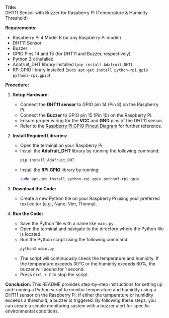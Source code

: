 **Title:**  
DHT11 Sensor with Buzzer for Raspberry Pi (Temperature & Humidity Threshold)

**Requirements:**
- Raspberry Pi 4 Model B (or any Raspberry Pi model)
- DHT11 Sensor
- Buzzer
- GPIO Pins 14 and 15 (for DHT11 and Buzzer, respectively)
- Python 3.x installed
- Adafruit_DHT library installed (`pip install Adafruit_DHT`)
- RPi.GPIO library installed (`sudo apt-get install python-rpi.gpio python3-rpi.gpio`)

**Procedure:**
1. **Setup Hardware:**
   - Connect the **DHT11 sensor** to GPIO pin 14 (Pin 8) on the Raspberry Pi.
   - Connect the **Buzzer** to GPIO pin 15 (Pin 10) on the Raspberry Pi.
   - Ensure proper wiring for the **VCC** and **GND** pins of the DHT11 sensor.
   - Refer to the [Raspberry Pi GPIO Pinout Diagram](https://www.raspberrypi.com/documentation/computers/images/GPIO-Pinout-Diagram-2.png) for further reference.

2. **Install Required Libraries:**
   - Open the terminal on your Raspberry Pi.
   - Install the **Adafruit_DHT** library by running the following command:
     ```bash
     pip install Adafruit_DHT
     ```
   - Install the **RPi.GPIO** library by running:
     ```bash
     sudo apt-get install python-rpi.gpio python3-rpi.gpio
     ```

3. **Download the Code:**
   - Create a new Python file on your Raspberry Pi using your preferred text editor (e.g., Nano, Vim, Thonny).

4. **Run the Code:**
   - Save the Python file with a name like `main.py`.
   - Open the terminal and navigate to the directory where the Python file is located.
   - Run the Python script using the following command:
     ```bash
     python3 main.py
     ```
   - The script will continuously check the temperature and humidity. If the temperature exceeds 30°C or the humidity exceeds 60%, the buzzer will sound for 1 second.
   - Press `Ctrl + C` to stop the script.

**Conclusion:**
This README provides step-by-step instructions for setting up and running a Python script to monitor temperature and humidity using a DHT11 sensor on the Raspberry Pi. If either the temperature or humidity exceeds a threshold, a buzzer is triggered. By following these steps, you can create a simple monitoring system with a buzzer alert for specific environmental conditions.